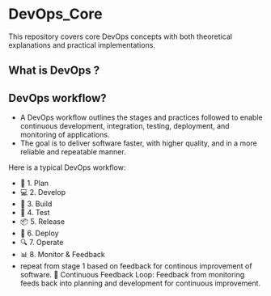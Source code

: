 # DevOps_Core
This repository covers core DevOps concepts with both theoretical explanations and practical implementations.


## What is DevOps ?


## DevOps workflow?
- A DevOps workflow outlines the stages and practices followed to enable continuous development, integration, testing, deployment, and monitoring of applications.
- The goal is to deliver software faster, with higher quality, and in a more reliable and repeatable manner.

Here is a typical DevOps workflow:
- 🔁 1. Plan
- 💻 2. Develop
- 🔧 3. Build
- 🧪 4. Test
- 📦 5. Release
- 🚀 6. Deploy
- 🔍 7. Operate
- 📊 8. Monitor & Feedback
- repeat from stage 1 based on feedback for continous improvement of software.
🔁 Continuous Feedback Loop: Feedback from monitoring feeds back into planning and development for continuous improvement.





